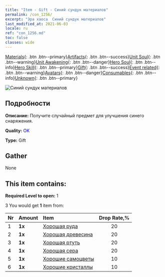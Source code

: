 ```yaml
---
title: "Item - Gift - Синий сундук материалов"
permalink: /con_1256/
excerpt: "Эра хаоса  Синий сундук материалов"
last_modified_at: 2021-06-03
locale: ru
ref: "con_1256.md"
toc: false
classes: wide
---
```

 [Materials](/ItemsRU/){: .btn .btn--primary}[Artifacts](/ItemsRU/Artifacts/){: .btn .btn--success}[Unit Soul](/ItemsRU/UnitSoul/){: .btn .btn--warning}[Unit Awakening](/ItemsRU/UnitAwakening/){: .btn .btn--danger}[Hero Soul](/ItemsRU/HeroSoul/){: .btn .btn--info}[Hero Skill](/ItemsRU/HeroSkill/){: .btn .btn--primary}[Gift](/ItemsRU/Gift/){: .btn .btn--success}[Event related](/ItemsRU/Events/){: .btn .btn--warning}[Avatars](/ItemsRU/Avatars/){: .btn .btn--danger}[Consumables](/ItemsRU/Consumables/){: .btn .btn--info}[Unknown](/ItemsRU/Unknown/){: .btn .btn--primary}

 ![Синий сундук материалов](/images/t/i_304002.png)

## Подробности
 **Описание:** Получите случайный предмет для улучшения синего снаряжения.

 **Quality:** <span style="color: #0000CD">OK</span>

 **Type:** Gift

## Gather

  None

## This item contains:

 **Required Level to open:** 1

 3 You would get **1** item  from:

  | Nr | Amount |     Item    | Drop Rate,% |
  |:---|:-------|:------------|:---------:|
  | 1 |  **1x** | [Хорошая руда](/ItemsRU/mat_12/) | 20 | 
  | 2 |  **1x** | [Хорошая древесина](/ItemsRU/mat_13/) | 20 | 
  | 3 |  **1x** | [Хорошая ртуть](/ItemsRU/mat_14/) | 20 | 
  | 4 |  **1x** | [Хорошая сера](/ItemsRU/mat_15/) | 20 | 
  | 5 |  **1x** | [Хорошие самоцветы](/ItemsRU/mat_16/) | 10 | 
  | 6 |  **1x** | [Хорошие кристаллы](/ItemsRU/mat_17/) | 10 | 
